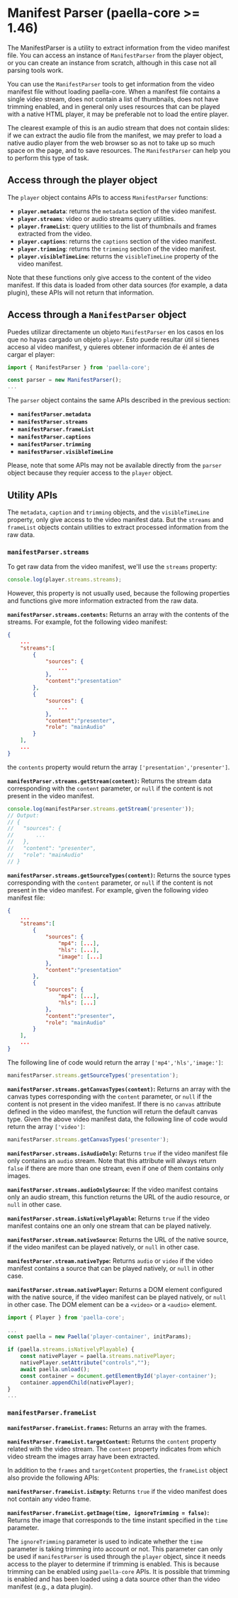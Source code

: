 # Manifest Parser (paella-core >= 1.46)

The ManifestParser is a utility to extract information from the video manifest file. You can access an instance of `ManifestParser` from the player object, or you can create an instance from scratch, although in this case not all parsing tools work.

You can use the `ManifestParser` tools to get information from the video manifest file without loading paella-core. When a manifest file contains a single video stream, does not contain a list of thumbnails, does not have trimming enabled, and in general only uses resources that can be played with a native HTML player, it may be preferable not to load the entire player.

The clearest example of this is an audio stream that does not contain slides: if we can extract the audio file from the manifest, we may prefer to load a native audio player from the web browser so as not to take up so much space on the page, and to save resources. The `ManifestParser` can help you to perform this type of task.

## Access through the player object

The `player` object contains APIs to access `ManifestParser` functions:

- **`player.metadata`**: returns the `metadata` section of the video manifest.
- **`player.streams`**: video or audio streams query utilities.
- **`player.frameList`**: query utilities to the list of thumbnails and frames extracted from the video.
- **`player.captions`**: returns the `captions` section of the video manifest.
- **`player.trimming`**: returns the `trimming` section of the video manifest.
- **`player.visibleTimeLine`**: returns the `visibleTimeLine` property of the video manifest.

Note that these functions only give access to the content of the video manifest. If this data is loaded from other data sources (for example, a data plugin), these APIs will not return that information.

## Access through a `ManifestParser` object

Puedes utilizar directamente un objeto `ManifestParser` en los casos en los que no hayas cargado un objeto `player`. Esto puede resultar útil si tienes acceso al video manifest, y quieres obtener información de él antes de cargar el player:

```js
import { ManifestParser } from 'paella-core';

const parser = new ManifestParser();
...
```

The `parser` object contains the same APIs described in the previous section:

- **`manifestParser.metadata`**
- **`manifestParser.streams`**
- **`manifestParser.frameList`**
- **`manifestParser.captions`**
- **`manifestParser.trimming`**
- **`manifestParser.visibleTimeLine`**

Please, note that some APIs may not be available directly from the `parser` object because they requier access to the `player` object.

## Utility APIs

The `metadata`, `caption` and `trimming` objects, and the `visibleTimeLine` property, only give access to the video manifest data. But the `streams` and `frameList` objects contain utilities to extract processed information from the raw data.

### `manifestParser.streams`

To get raw data from the video manifest, we'll use the `streams` property:

```js
console.log(player.streams.streams);
```

However, this property is not usually used, because the following properties and functions give more information extracted from the raw data.

**`manifestParser.streams.contents`:** Returns an array with the contents of the streams. For example, fot the following video manifest:

```json
{
    ...
    "streams":[
		{
			"sources": {
				...
			},
			"content":"presentation"
		},
		{
			"sources": {
				...
			},
			"content":"presenter",
			"role": "mainAudio"
		}
	],
    ...
}
```

the `contents` property would return the array `['presentation','presenter']`.

**`manifestParser.streams.getStream(content)`:** Returns the stream data corresponding with the `content` parameter, or `null` if the content is not present in the video manifest.

```js
console.log(manifestParser.streams.getStream('presenter'));
// Output:
// {
//   "sources": {
//       ...
//   },
//   "content": "presenter",
//   "role": "mainAudio"
// }
```

**`manifestParser.streams.getSourceTypes(content)`:** Returns the source types corresponding with the `content` parameter, or `null` if the content is not present in the video manifest. For example, given the following video manifest file:

```json
{
    ...
    "streams":[
		{
			"sources": {
				"mp4": [...],
                "hls": [...],
                "image": [...]
			},
			"content":"presentation"
		},
		{
			"sources": {
				"mp4": [...],
                "hls": [...]
			},
			"content":"presenter",
			"role": "mainAudio"
		}
	],
    ...
}
```

The following line of code would return the array `['mp4','hls','image:']`:

```js
manifestParser.streams.getSourceTypes('presentation');
```

**`manifestParser.streams.getCanvasTypes(content)`:** Returns an array with the canvas types corresponding with the `content` parameter, or `null` if the content is not present in the video manifest. If there is no `canvas` attribute defined in the video manifest, the function will return the default canvas type. Given the above video manifest data, the following line of code would return the array `['video']`:

```js
manifestParser.streams.getCanvasTypes('presenter');
```

**`manifestParser.streams.isAudioOnly`:** Returns `true` if the video manifest file only contains an `audio` stream. Note that this attribute will always return `false` if there are more than one stream, even if one of them contains only images.

**`manifestParser.streams.audioOnlySource`:** If the video manifest contains only an audio stream, this function returns the URL of the audio resource, or `null` in other case.

**`manifestParser.stream.isNativelyPlayable`:** Returns `true` if the video manifest contains one an only one stream that can be played natively.

**`manifestParser.stream.nativeSource`:** Returns the URL of the native source, if the video manifest can be played natively, or `null` in other case.

**`manifestParser.stream.nativeType`:** Returns `audio` or `video` if the video manifest contains a source that can be played natively, or `null` in other case.

**`manifestParser.stream.nativePlayer`:** Returns a DOM element configured with the native source, if the video manifest can be played natively, or `null` in other case. The DOM element can be a `<video>` or a `<audio>` element.

```js
import { Player } from 'paella-core';

...
const paella = new Paella('player-container', initParams);

if (paella.streams.isNativelyPlayable) {
    const nativePlayer = paella.streams.nativePlayer;
    nativePlayer.setAttribute("controls","");
    await paella.unload();
    const container = document.getElementById('player-container');
    container.appendChild(nativePlayer);
}
...
```

### `manifestParser.frameList`

**`manifestParser.frameList.frames`:** Returns an array with the frames.

**`manifestParser.frameList.targetContent`:** Returns the `content` property related with the video stream. The `content` property indicates from which video stream the images array have been extracted.

In addition to the `frames` and `targetContent` properties, the `frameList` object also provide the following APIs:

**`manifestParser.frameList.isEmpty`:** Returns `true` if the video manifest does not contain any video frame.

**`manifestParser.frameList.getImage(time, ignoreTrimming = false)`:** Returns the image that corresponds to the time instant specified in the `time` parameter.

The `ignoreTrimming` parameter is used to indicate whether the `time` parameter is taking trimming into account or not. This parameter can only be used if `manifestParser` is used through the `player` object, since it needs access to the player to determine if trimming is enabled. This is because trimming can be enabled using `paella-core` APIs. It is possible that trimming is enabled and has been loaded using a data source other than the video manifest (e.g., a data plugin).
